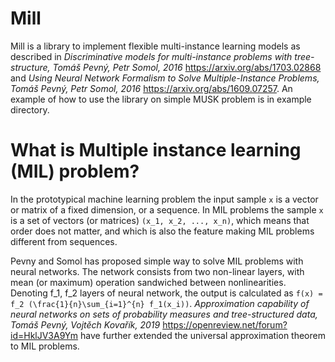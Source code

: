 # Mill


Mill is a library to implement flexible multi-instance learning models as described in *Discriminative models for multi-instance problems with tree-structure, Tomáš Pevný, Petr Somol, 2016* https://arxiv.org/abs/1703.02868 and *Using Neural Network Formalism to Solve Multiple-Instance Problems, Tomáš Pevný, Petr Somol, 2016* https://arxiv.org/abs/1609.07257. An example of how to use the library on simple MUSK problem is in example directory.


# What is Multiple instance learning (MIL) problem?

In the prototypical machine learning problem the input sample `x` is a vector or matrix of a fixed dimension, or a sequence. In MIL problems the sample `x` is a set of vectors (or matrices) `(x_1, x_2, ..., x_n)`, which means that order does not matter, and which is also the feature making MIL problems different from sequences.

Pevny and Somol has proposed simple way to solve MIL problems with neural networks. The network consists from two non-linear layers, with mean (or maximum) operation sandwiched between nonlinearities. Denoting f_1, f_2 layers of neural network, the output is calculated as ``f(x) = f_2 (\frac{1}{n}\sum_{i=1}^{n} f_1(x_i))``. *Approximation capability of neural networks on sets of probability measures and tree-structured data, Tomáš Pevný, Vojtěch Kovařík, 2019* https://openreview.net/forum?id=HklJV3A9Ym have further extended the universal approximation theorem to MIL problems.